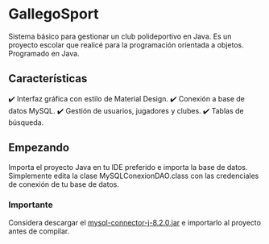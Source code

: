 # GallegoSport
Sistema básico para gestionar un club polideportivo en Java. Es un proyecto escolar que realicé para la programación orientada a objetos. Programado en Java.

## Características
✔️ Interfaz gráfica con estilo de Material Design.
✔️ Conexión a base de datos MySQL.
✔️ Gestión de usuarios, jugadores y clubes.
✔️ Tablas de búsqueda.

## Empezando
Importa el proyecto Java en tu IDE preferido e importa la base de datos. Simplemente edita la clase MySQLConexionDAO.class con las credenciales de conexión de tu base de datos.

### Importante
Considera descargar el [mysql-connector-j-8.2.0.jar](http://www.java2s.com/ref/jar/mysql-connector-java-index.html) e importarlo al proyecto antes de compilar.
